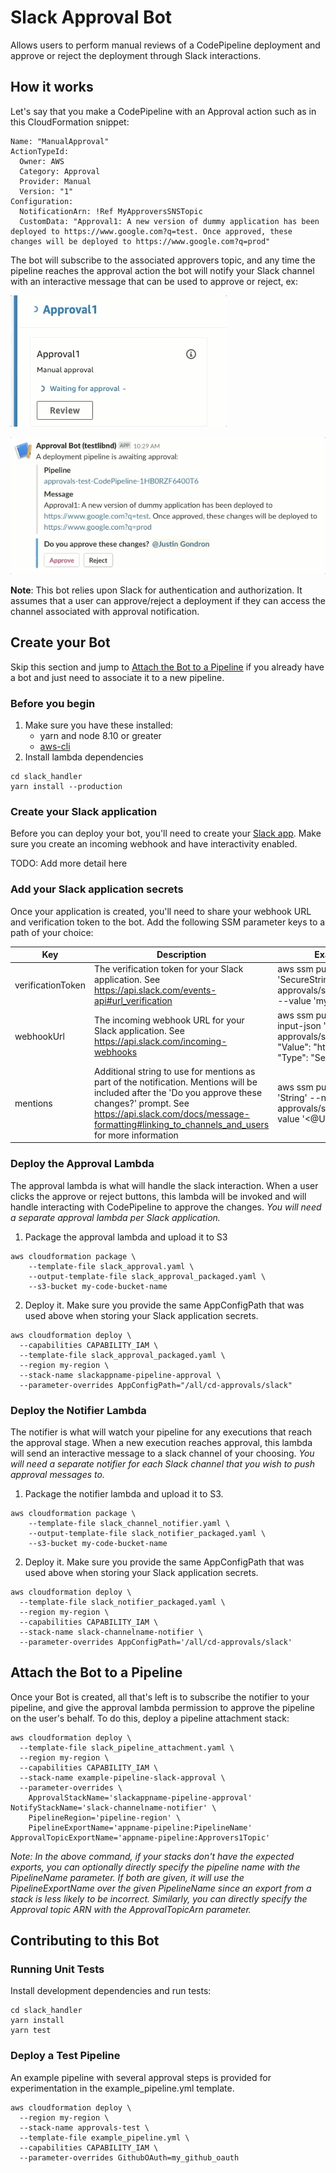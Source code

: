 # Slack Approval Bot
Allows users to perform manual reviews of a CodePipeline deployment and approve or reject the deployment through Slack interactions.

## How it works
Let's say that you make a CodePipeline with an Approval action such as in this CloudFormation snippet:
```
Name: "ManualApproval"
ActionTypeId:
  Owner: AWS
  Category: Approval
  Provider: Manual
  Version: "1"
Configuration:
  NotificationArn: !Ref MyApproversSNSTopic
  CustomData: "Approval1: A new version of dummy application has been deployed to https://www.google.com?q=test. Once approved, these changes will be deployed to https://www.google.com?q=prod"
```

The bot will subscribe to the associated approvers topic, and any time the pipeline reaches the approval action the bot will notify your Slack channel with an interactive message that can be used to approve or reject, ex:

![pipeline_approval_example.gif](pipeline_approval_example.gif)

![approval_example](slack_approval_example.gif)

**Note**: This bot relies upon Slack for authentication and authorization. It assumes that a user can approve/reject a deployment if they can access the channel associated with approval notification.

## Create your Bot
Skip this section and jump to [Attach the Bot to a Pipeline](#attach-the-bot-to-a-pipeline) if you already have a bot and just need to associate it to a new pipeline.

### Before you begin
1. Make sure you have these installed:
   - yarn and node 8.10 or greater
   - [aws-cli](https://docs.aws.amazon.com/cli/latest/userguide/cli-chap-install.html)
2. Install lambda dependencies
```console
cd slack_handler
yarn install --production
```

### Create your Slack application
Before you can deploy your bot, you'll need to create your [Slack app](https://api.slack.com/slack-apps). Make sure you create an incoming webhook and have interactivity enabled.

TODO: Add more detail here

### Add your Slack application secrets
Once your application is created, you'll need to share your webhook URL and verification token to the bot. Add the following SSM parameter keys to a path of your choice:

| Key | Description | Example Create |
|----|-----------|------ |
|verificationToken|The verification token for your Slack application. See https://api.slack.com/events-api#url_verification|aws ssm put-parameter --type 'SecureString' --name '/all/cd-approvals/slack/verificationToken' --value 'myVerificationToken'|
|webhookUrl|The incoming webhook URL for your Slack application. See https://api.slack.com/incoming-webhooks|aws ssm put-parameter --cli-input-json '{ "Name": "/all/cd-approvals/slack/webhookUrl", "Value": "https://myWebhookUrl", "Type": "SecureString" }'|
|mentions|Additional string to use for mentions as part of the notification. Mentions will be included after the 'Do you approve these changes?' prompt. See https://api.slack.com/docs/message-formatting#linking_to_channels_and_users for more information|aws ssm put-parameter --type 'String' --name '/all/cd-approvals/slack/mentions' --value '<@U024BE7LH>'|


### Deploy the Approval Lambda
The approval lambda is what will handle the slack interaction. When a user clicks the approve or reject buttons, this lambda will be invoked and will handle interacting with CodePipeline to approve the changes. *You will need a separate approval lambda per Slack application.*

1. Package the approval lambda and upload it to S3
```console
aws cloudformation package \
    --template-file slack_approval.yaml \
    --output-template-file slack_approval_packaged.yaml \
    --s3-bucket my-code-bucket-name
```
2. Deploy it. Make sure you provide the same AppConfigPath that was used above when storing your Slack application secrets.
```console
aws cloudformation deploy \
  --capabilities CAPABILITY_IAM \
  --template-file slack_approval_packaged.yaml \
  --region my-region \
  --stack-name slackappname-pipeline-approval \
  --parameter-overrides AppConfigPath="/all/cd-approvals/slack"
```

### Deploy the Notifier Lambda
The notifier is what will watch your pipeline for any executions that reach the approval stage. When a new execution reaches approval, this lambda will send an interactive message to a slack channel of your choosing. *You will need a separate notifier for each Slack channel that you wish to push approval messages to.*

1. Package the notifier lambda and upload it to S3.
```
aws cloudformation package \
    --template-file slack_channel_notifier.yaml \
    --output-template-file slack_notifier_packaged.yaml \
    --s3-bucket my-code-bucket-name
```
2. Deploy it. Make sure you provide the same AppConfigPath that was used above when storing your Slack application secrets.
```console
aws cloudformation deploy \
  --template-file slack_notifier_packaged.yaml \
  --region my-region \
  --capabilities CAPABILITY_IAM \
  --stack-name slack-channelname-notifier \
  --parameter-overrides AppConfigPath='/all/cd-approvals/slack'
```

## Attach the Bot to a Pipeline
Once your Bot is created, all that's left is to subscribe the notifier to your pipeline, and give the approval lambda permission to approve the pipeline on the user's behalf. To do this, deploy a pipeline attachment stack:
```
aws cloudformation deploy \
  --template-file slack_pipeline_attachment.yaml \
  --region my-region \
  --capabilities CAPABILITY_IAM \
  --stack-name example-pipeline-slack-approval \
  --parameter-overrides \
    ApprovalStackName='slackappname-pipeline-approval' NotifyStackName='slack-channelname-notifier' \
    PipelineRegion='pipeline-region' \
    PipelineExportName='appname-pipeline:PipelineName' ApprovalTopicExportName='appname-pipeline:Approvers1Topic'
```
*Note: In the above command, if your stacks don't have the expected exports, you can optionally directly specify the pipeline name with the PipelineName parameter. If both are given, it will use the PipelineExportName over the given PipelineName since an export from a stack is less likely to be incorrect. Similarly, you can directly specify the Approval topic ARN with the ApprovalTopicArn parameter.*

## Contributing to this Bot
### Running Unit Tests
Install development dependencies and run tests:
```console
cd slack_handler
yarn install
yarn test
```

### Deploy a Test Pipeline
An example pipeline with several approval steps is provided for experimentation in the example_pipeline.yml template.
```console
aws cloudformation deploy \
  --region my-region \
  --stack-name approvals-test \
  --template-file example_pipeline.yml \
  --capabilities CAPABILITY_IAM \
  --parameter-overrides GithubOAuth=my_github_oauth
```
